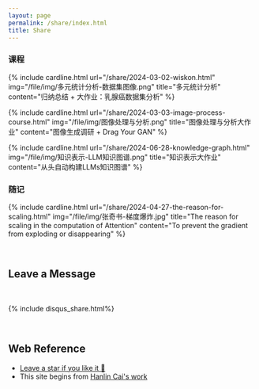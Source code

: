 ```yaml
---
layout: page
permalink: /share/index.html
title: Share
---
```



### 课程

<!-- {% include card.html title="多元统计分析" content="归纳总结 + 大作业：威斯康辛州乳腺癌数据集分析" url="/share/2024-03-02-wiskon.html" %}

{% include card.html title="图像处理与分析大作业" content="图像处理与分析调研报告" url="/share/2024-03-03-image-process-course.html" %}

{% include card.html title="知识表示project" content="LLMs知识图谱" url="/share/2024-06-28-knowledge-graph.html" %} -->

{% include cardline.html url="/share/2024-03-02-wiskon.html" img="/file/img/多元统计分析-数据集图像.png" title="多元统计分析" content="归纳总结 + 大作业：乳腺癌数据集分析" %}

{% include cardline.html url="/share/2024-03-03-image-process-course.html" img="/file/img/图像处理与分析.png" title="图像处理与分析大作业" content="图像生成调研 + Drag Your GAN" %}

{% include cardline.html url="/share/2024-06-28-knowledge-graph.html" img="/file/img/知识表示-LLM知识图谱.png" title="知识表示大作业" content="从头自动构建LLMs知识图谱" %}

### 随记

{% include cardline.html url="/share/2024-04-27-the-reason-for-scaling.html" img="/file/img/张奇书-梯度爆炸.jpg" title="The reason for scaling in the computation of Attention" content="To prevent the gradient from exploding or disappearing" %}

<br>

## Leave a Message

<br>

{% include disqus_share.html%} 

<br>

## Web Reference

- [Leave a star if you like it 🥰](https://github.com/SirryChen/SirryChen.github.io) 
- This site begins from [Hanlin Cai's work](https://github.com/GuangLun2000/GuangLun2000.github.io)
